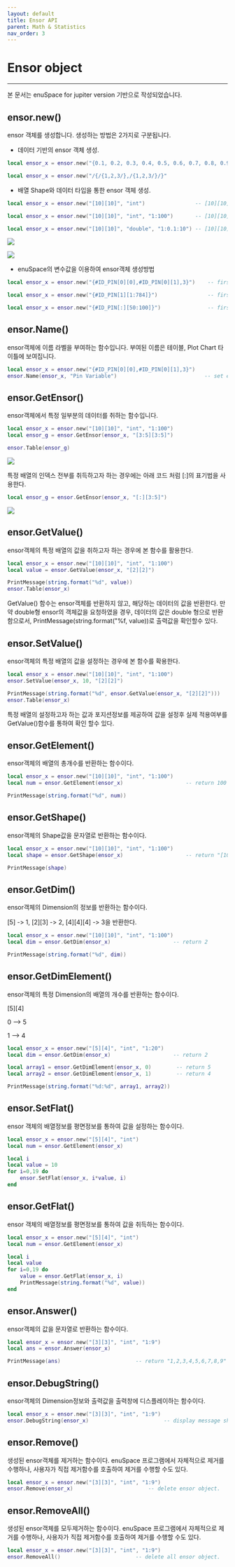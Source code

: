 ```yaml
---
layout: default
title: Ensor API
parent: Math & Statistics
nav_order: 3
---
```


# Ensor object

---

본 문서는 enuSpace for jupiter version 기반으로 작성되었습니다.

## ensor.new\(\)

ensor 객체를 생성합니다. 생성하는 방법은 2가지로 구분됩니다.

* 데이터 기반의 ensor 객체 생성.

```lua
local ensor_x = ensor.new("{0.1, 0.2, 0.3, 0.4, 0.5, 0.6, 0.7, 0.8, 0.9, 1.0}")    -- [10] matrix

local ensor_x = ensor.new("/{/{1,2,3/},/{1,2,3/}/}"                                      -- [2][3] matrix
```

* 배열 Shape와 데이터 타입을 통한 ensor 객체 생성.

```lua
local ensor_x = ensor.new("[10][10]", "int")                -- [10][10] matrix (datatype = int, default value : 0) 

local ensor_x = ensor.new("[10][10]", "int", "1:100")       -- [10][10] matrix (datatype = int, default value : 1~100) 

local ensor_x = ensor.new("[10][10]", "double", "1:0.1:10") -- [10][10] matrix (datatype = double, default value : 1~10)
```

![](/assets/statistics/ensor_api_new1.png)

![](/assets/statistics/ensor_api_new2.png)

* enuSpace의 변수값을 이용하여 ensor객체 생성방법

```lua
local ensor_x = ensor.new("{#ID_PIN[0][0],#ID_PIN[0][1],3}")    -- first, second value get from enuspace pin variable.

local ensor_x = ensor.new("{#ID_PIN[1][1:784]}")                -- first index 1 get array value [784] matrix

local ensor_x = ensor.new("{#ID_PIN[:][50:100]}")               -- first index full get array value [full][784] matrix
```

## ensor.Name\(\)

ensor객체에 이름 라벨을 부여하는 함수입니다. 부여된 이름은 테이블, Plot Chart 타이틀에 보여집니다.

```lua
local ensor_x = ensor.new("{#ID_PIN[0][0],#ID_PIN[0][1],3}")
ensor.Name(ensor_x, "Pin Variable")                            -- set ensor name.
```

## ensor.GetEnsor\(\)

ensor객체에서 특정 일부분의 데이터를 취하는 함수입니다.

```lua
local ensor_x = ensor.new("[10][10]", "int", "1:100") 
local ensor_g = ensor.GetEnsor(ensor_x, "[3:5][3:5]")

ensor.Table(ensor_g)
```

![](/assets/statistics/ensor_api_getensor.png)

특정 배열의 인덱스 전부를 취득하고자 하는 경우에는 아래 코드 처럼 \[:\]의 표기법을 사용한다.

```lua
local ensor_g = ensor.GetEnsor(ensor_x, "[:][3:5]")
```

![](/assets/statistics/ensor_api_getensor2.png)

## ensor.GetValue\(\)

ensor객체의 특정 배열의 값을 취하고자 하는 경우에 본 함수를 활용한다.

```lua
local ensor_x = ensor.new("[10][10]", "int", "1:100")
local value = ensor.GetValue(ensor_x, "[2][2]")

PrintMessage(string.format("%d", value))
ensor.Table(ensor_x)
```

GetValue\(\) 함수는 ensor객체를 반환하지 않고, 해당하는 데이터의 값을 반환한다. 만약 double형 ensor의 객체값을 요청하였을 경우, 데이터의 값은 double 형으로 반환함으로서, PrintMessage\(string.format\("%f, value\)\)로 출력값을 확인할수 있다.

## ensor.SetValue\(\)

ensor객체의 특정 배열의 값을 설정하는 경우에 본 함수를 확용한다.

```lua
local ensor_x = ensor.new("[10][10]", "int", "1:100")
ensor.SetValue(ensor_x, 10, "[2][2]")

PrintMessage(string.format("%d", ensor.GetValue(ensor_x, "[2][2]")))
ensor.Table(ensor_x)
```

특정 배열의 설정하고자 하는 값과 포지션정보를 제공하여 값을 설정후 실제 적용여부를 GetValue\(\)함수를 통하여 확인 할수 있다.

## ensor.GetElement\(\)

ensor객체의 배열의 총개수를 반환하는 함수이다.

```lua
local ensor_x = ensor.new("[10][10]", "int", "1:100")
local num = ensor.GetElement(ensor_x)                    -- return 100

PrintMessage(string.format("%d", num))
```

## ensor.GetShape\(\)

ensor객체의 Shape값을 문자열로 반환하는 함수이다.

```lua
local ensor_x = ensor.new("[10][10]", "int", "1:100")
local shape = ensor.GetShape(ensor_x)                    -- return "[10][10]"

PrintMessage(shape)
```

## ensor.GetDim\(\)

ensor객체의 Dimension의 정보를 반환하는 함수이다.

\[5\] -&gt; 1, \[2\]\[3\] -&gt; 2, \[4\]\[4\]\[4\] -&gt; 3을 반환한다.

```lua
local ensor_x = ensor.new("[10][10]", "int", "1:100")
local dim = ensor.GetDim(ensor_x)                    -- return 2

PrintMessage(string.format("%d", dim))
```

## ensor.GetDimElement\(\)

ensor객체의 특정 Dimension의 배열의 개수를 반환하는 함수이다.

\[5\]\[4\]

0 --&gt; 5

1 --&gt; 4

```lua
local ensor_x = ensor.new("[5][4]", "int", "1:20")
local dim = ensor.GetDim(ensor_x)                    -- return 2

local array1 = ensor.GetDimElement(ensor_x, 0)        -- return 5
local array2 = ensor.GetDimElement(ensor_x, 1)        -- return 4

PrintMessage(string.format("%d:%d", array1, array2))
```

## ensor.SetFlat\(\)

ensor 객체의 배열정보를 평면정보를 통하여 값을 설정하는 함수이다.

```lua
local ensor_x = ensor.new("[5][4]", "int")
local num = ensor.GetElement(ensor_x)

local i
local value = 10
for i=0,19 do
    ensor.SetFlat(ensor_x, i*value, i)
end
```

## ensor.GetFlat\(\)

ensor 객체의 배열정보를 평면정보를 통하여 값을 취득하는 함수이다.

```lua
local ensor_x = ensor.new("[5][4]", "int")
local num = ensor.GetElement(ensor_x)

local i
local value
for i=0,19 do
    value = ensor.GetFlat(ensor_x, i)
    PrintMessage(string.format("%d", value))
end
```

## ensor.Answer\(\)

ensor객체의 값을 문자열로 반환하는 함수이다.

```lua
local ensor_x = ensor.new("[3][3]", "int", "1:9")
local ans = ensor.Answer(ensor_x) 

PrintMessage(ans)                        -- return "1,2,3,4,5,6,7,8,9"
```

## ensor.DebugString\(\)

ensor객체의 Dimension정보와 출력값을 출력창에 디스플레이하는 함수이다.

```lua
local ensor_x = ensor.new("[3][3]", "int", "1:9")
ensor.DebugString(ensor_x)                        -- display message shape:[3][3], value:1,2,3,4,5,6,7,8,9
```

## ensor.Remove\(\)

생성된 ensor객체를 제거하는 함수이다. enuSpace 프로그램에서 자체적으로 제거를 수행하나, 사용자가 직접 제거함수를 호출하여 제거를 수행할 수도 있다.

```lua
local ensor_x = ensor.new("[3][3]", "int", "1:9")
ensor.Remove(ensor_x)                        -- delete ensor object.
```

## ensor.RemoveAll\(\)

생성된 ensor객체를 모두제거하는 함수이다. enuSpace 프로그램에서 자체적으로 제거를 수행하나, 사용자가 직접 제거함수를 호출하여 제거를 수행할 수도 있다.

```lua
local ensor_x = ensor.new("[3][3]", "int", "1:9")
ensor.RemoveAll()                        -- delete all ensor object.
```



